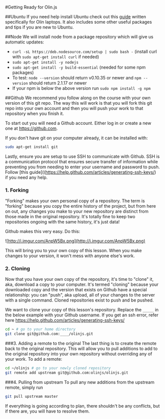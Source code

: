 #Getting Ready for Olin.js

##Ubuntu
If you need help install Ubuntu check out this [guide](https://gist.github.com/benkahle/892fdb2531c5f388296a) written specifically for Olin laptops. It also includes some other useful packages and tips if you are new to Ubuntu.

##Node
We will install node from a package repository which will give us automatic updates:
* `curl -sL https://deb.nodesource.com/setup | sudo bash -` (install curl with `sudo apt-get install curl` if needed)
* `sudo apt-get install -y nodejs`
* `sudo apt-get install -y build-essential` (needed for some npm packages)
* To test: `node --version` should return v0.10.35 or newer and `npm --version` should return 2.1.17 or newer
* If your npm is below the above version run `sudo npm install -g npm`

##Github
We recommend you follow along on the course with your own version of this git repo. The way this will work is that you will fork this git repo into your own account and then you will push your work to that repository when you finish it.

To start out you will need a Github account. Either log in or create a new one at https://github.com.

If you don't have git on your computer already, it can be installed with:
```sh
sudo apt-get install git
```

Lastly, ensure you are setup to use SSH to communicate with Github. SSH is a communication protocol that ensures secure transfer of information while preventing you from needing to enter your username and password to push. Follow [this guide]((https://help.github.com/articles/generating-ssh-keys/) if you need any help. 

### 1. Forking

"Forking" makes your own personal copy of a repository. The term is "forking" because you copy the entire history of the project, but from here on out, any changes you make to your new repository are distinct from those made in the original repository. It's totally fine to keep two repositories ongoing with the same history, it's just data! 

Github makes this very easy. Do this:

![http://i.imgur.com/AnpW5Bx.png](http://i.imgur.com/AnpW5Bx.png)

This will bring you to your own copy of this lesson. When you make changes to your version, it won't mess with anyone else's work.

### 2. Cloning 
Now that you have your own copy of the repository, it's time to "clone" it, aka, download a copy to your computer. It's termed "cloning" because your downloaded copy and the version that exists on Github have a special relationship: you can "push", aka upload, all of your changes to the server with a single command. Cloned repositories exist to push and be pushed.

We want to clone your copy of this lesson's repository. Replace the `_____` in the below example with your Github username. If you get an ssh error, refer here https://help.github.com/articles/generating-ssh-keys/ 

```sh
cd ~ # go to your home directory
git clone git@github.com:____/olinjs.git
```

###3. Adding a remote to the original
The last thing is to create the remote back to the original repository. This will allow you to pull additions to add to the original repository into your own repository without overriding any of your work. To add a remote:

```sh
cd ~/olinjs # go to your newly cloned repository
git remote add upstream git@github.com:olinjs/olinjs.git
```

###4. Pulling from upstream
To pull any new additions from the upstream remote, simply run
```sh
git pull upstream master
```
If everything is going according to plan, there shouldn't be any conflicts, but if there are, you will have to resolve them. 
